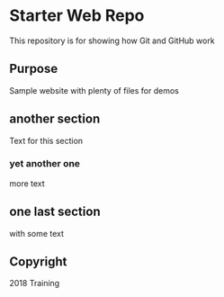 # Starter Web Repo

This repository is for showing how Git and GitHub work

## Purpose

Sample website with plenty of files for demos

## another section

Text for this section

### yet another one

more text

## one last section

with some text

## Copyright
2018 Training
